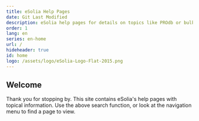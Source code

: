```yaml
---
title: eSolia Help Pages
date: Git Last Modified
description: eSolia help pages for details on topics like PROdb or bulk email. 
order: 1
lang: en
series: en-home
url: /
hideheader: true
id: home
logo: /assets/logo/eSolia-Logo-Flat-2015.png
---
```


## Welcome

Thank you for stopping by. This site contains eSolia's help pages with topical information. Use the above search function, or look at the navigation menu to find a page to view. 

